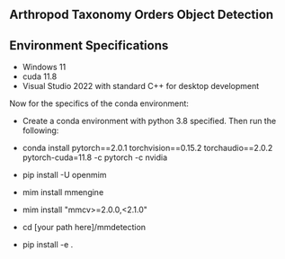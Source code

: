## Arthropod Taxonomy Orders Object Detection


## Environment Specifications

- Windows 11
- cuda 11.8
- Visual Studio 2022 with standard C++ for desktop development

Now for the specifics of the conda environment: 

- Create a conda environment with python 3.8 specified. Then run the following: 

- conda install pytorch==2.0.1 torchvision==0.15.2 torchaudio==2.0.2 pytorch-cuda=11.8 -c pytorch -c nvidia
- pip install -U openmim
- mim install mmengine
- mim install "mmcv>=2.0.0,<2.1.0"
- cd [your path here]/mmdetection
- pip install -e .

